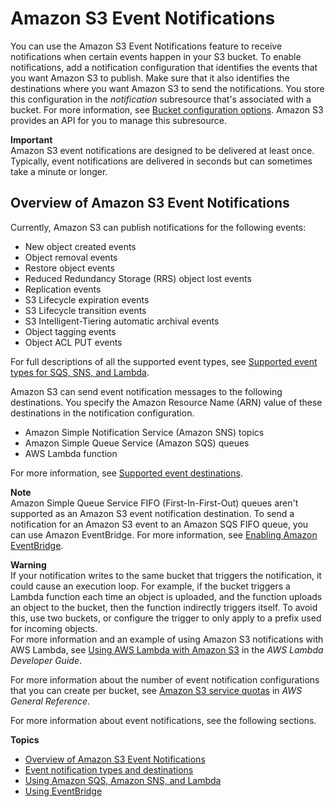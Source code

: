 # Amazon S3 Event Notifications<a name="NotificationHowTo"></a>

You can use the Amazon S3 Event Notifications feature to receive notifications when certain events happen in your S3 bucket\. To enable notifications, add a notification configuration that identifies the events that you want Amazon S3 to publish\. Make sure that it also identifies the destinations where you want Amazon S3 to send the notifications\. You store this configuration in the *notification* subresource that's associated with a bucket\. For more information, see [Bucket configuration options](UsingBucket.md#bucket-config-options-intro)\. Amazon S3 provides an API for you to manage this subresource\. 

**Important**  
Amazon S3 event notifications are designed to be delivered at least once\. Typically, event notifications are delivered in seconds but can sometimes take a minute or longer\. 

## Overview of Amazon S3 Event Notifications<a name="notification-how-to-overview"></a>

Currently, Amazon S3 can publish notifications for the following events:
+ New object created events
+ Object removal events
+ Restore object events
+ Reduced Redundancy Storage \(RRS\) object lost events
+ Replication events
+ S3 Lifecycle expiration events
+ S3 Lifecycle transition events
+ S3 Intelligent\-Tiering automatic archival events
+ Object tagging events
+ Object ACL PUT events

For full descriptions of all the supported event types, see [Supported event types for SQS, SNS, and Lambda](notification-how-to-event-types-and-destinations.md#supported-notification-event-types)\.

Amazon S3 can send event notification messages to the following destinations\. You specify the Amazon Resource Name \(ARN\) value of these destinations in the notification configuration\.
+ Amazon Simple Notification Service \(Amazon SNS\) topics
+ Amazon Simple Queue Service \(Amazon SQS\) queues
+ AWS Lambda function

For more information, see [Supported event destinations](notification-how-to-event-types-and-destinations.md#supported-notification-destinations)\.

**Note**  
Amazon Simple Queue Service FIFO \(First\-In\-First\-Out\) queues aren't supported as an Amazon S3 event notification destination\. To send a notification for an Amazon S3 event to an Amazon SQS FIFO queue, you can use Amazon EventBridge\. For more information, see [Enabling Amazon EventBridge](enable-event-notifications-eventbridge.md)\.

**Warning**  
If your notification writes to the same bucket that triggers the notification, it could cause an execution loop\. For example, if the bucket triggers a Lambda function each time an object is uploaded, and the function uploads an object to the bucket, then the function indirectly triggers itself\. To avoid this, use two buckets, or configure the trigger to only apply to a prefix used for incoming objects\.  
For more information and an example of using Amazon S3 notifications with AWS Lambda, see [Using AWS Lambda with Amazon S3](https://docs.aws.amazon.com/lambda/latest/dg/with-s3.html) in the *AWS Lambda Developer Guide*\. 

For more information about the number of event notification configurations that you can create per bucket, see [Amazon S3 service quotas](https://docs.aws.amazon.com/general/latest/gr/s3.html#limits_s3) in *AWS General Reference*\.

For more information about event notifications, see the following sections\.

**Topics**
+ [Overview of Amazon S3 Event Notifications](#notification-how-to-overview)
+ [Event notification types and destinations](notification-how-to-event-types-and-destinations.md)
+ [Using Amazon SQS, Amazon SNS, and Lambda](how-to-enable-disable-notification-intro.md)
+ [Using EventBridge](EventBridge.md)